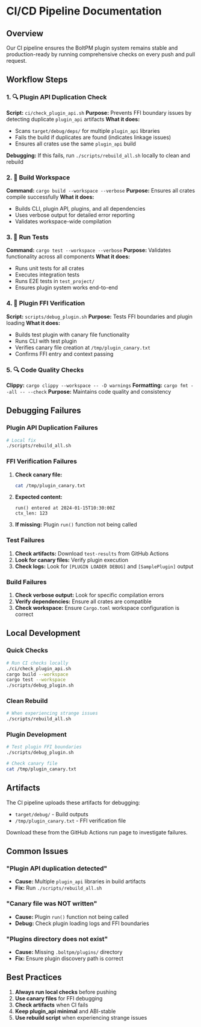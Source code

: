 # CI/CD Pipeline Documentation

## Overview

Our CI pipeline ensures the BoltPM plugin system remains stable and production-ready by running comprehensive checks on every push and pull request.

## Workflow Steps

### 1. 🔍 Plugin API Duplication Check
**Script:** `ci/check_plugin_api.sh`
**Purpose:** Prevents FFI boundary issues by detecting duplicate `plugin_api` artifacts
**What it does:**
- Scans `target/debug/deps/` for multiple `plugin_api` libraries
- Fails the build if duplicates are found (indicates linkage issues)
- Ensures all crates use the same `plugin_api` build

**Debugging:** If this fails, run `./scripts/rebuild_all.sh` locally to clean and rebuild

### 2. 🔨 Build Workspace
**Command:** `cargo build --workspace --verbose`
**Purpose:** Ensures all crates compile successfully
**What it does:**
- Builds CLI, plugin API, plugins, and all dependencies
- Uses verbose output for detailed error reporting
- Validates workspace-wide compilation

### 3. 🧪 Run Tests
**Command:** `cargo test --workspace --verbose`
**Purpose:** Validates functionality across all components
**What it does:**
- Runs unit tests for all crates
- Executes integration tests
- Runs E2E tests in `test_project/`
- Ensures plugin system works end-to-end

### 4. 🔌 Plugin FFI Verification
**Script:** `scripts/debug_plugin.sh`
**Purpose:** Tests FFI boundaries and plugin loading
**What it does:**
- Builds test plugin with canary file functionality
- Runs CLI with test plugin
- Verifies canary file creation at `/tmp/plugin_canary.txt`
- Confirms FFI entry and context passing

### 5. 🔍 Code Quality Checks
**Clippy:** `cargo clippy --workspace -- -D warnings`
**Formatting:** `cargo fmt --all -- --check`
**Purpose:** Maintains code quality and consistency

## Debugging Failures

### Plugin API Duplication Failures
```bash
# Local fix
./scripts/rebuild_all.sh
```

### FFI Verification Failures
1. **Check canary file:**
   ```bash
   cat /tmp/plugin_canary.txt
   ```
2. **Expected content:**
   ```
   run() entered at 2024-01-15T10:30:00Z
   ctx_len: 123
   ```
3. **If missing:** Plugin `run()` function not being called

### Test Failures
1. **Check artifacts:** Download `test-results` from GitHub Actions
2. **Look for canary files:** Verify plugin execution
3. **Check logs:** Look for `[PLUGIN LOADER DEBUG]` and `[SamplePlugin]` output

### Build Failures
1. **Check verbose output:** Look for specific compilation errors
2. **Verify dependencies:** Ensure all crates are compatible
3. **Check workspace:** Ensure `Cargo.toml` workspace configuration is correct

## Local Development

### Quick Checks
```bash
# Run CI checks locally
./ci/check_plugin_api.sh
cargo build --workspace
cargo test --workspace
./scripts/debug_plugin.sh
```

### Clean Rebuild
```bash
# When experiencing strange issues
./scripts/rebuild_all.sh
```

### Plugin Development
```bash
# Test plugin FFI boundaries
./scripts/debug_plugin.sh

# Check canary file
cat /tmp/plugin_canary.txt
```

## Artifacts

The CI pipeline uploads these artifacts for debugging:
- `target/debug/` - Build outputs
- `/tmp/plugin_canary.txt` - FFI verification file

Download these from the GitHub Actions run page to investigate failures.

## Common Issues

### "Plugin API duplication detected"
- **Cause:** Multiple `plugin_api` libraries in build artifacts
- **Fix:** Run `./scripts/rebuild_all.sh`

### "Canary file was NOT written"
- **Cause:** Plugin `run()` function not being called
- **Debug:** Check plugin loading logs and FFI boundaries

### "Plugins directory does not exist"
- **Cause:** Missing `.boltpm/plugins/` directory
- **Fix:** Ensure plugin discovery path is correct

## Best Practices

1. **Always run local checks** before pushing
2. **Use canary files** for FFI debugging
3. **Check artifacts** when CI fails
4. **Keep plugin_api minimal** and ABI-stable
5. **Use rebuild script** when experiencing strange issues 